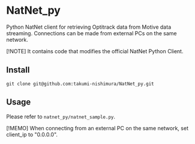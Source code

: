 # NatNet_py
Python NatNet client for retrieving Optitrack data from Motive data streaming. Connections can be made from external PCs on the same network.

[!NOTE]
It contains code that modifies the official NatNet Python Client.

## Install
```
git clone git@github.com:takumi-nishimura/NatNet_py.git
```

## Usage
Please refer to `natnet_py/natnet_sample.py`.

[!MEMO]
When connecting from an external PC on the same network, set client_ip to "0.0.0.0".
